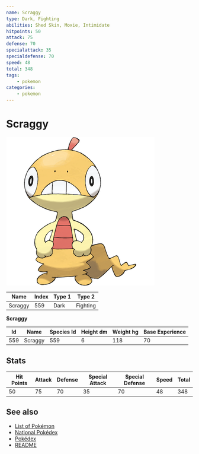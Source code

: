 ```yaml
---
name: Scraggy
type: Dark, Fighting
abilities: Shed Skin, Moxie, Intimidate
hitpoints: 50
attack: 75
defense: 70
specialattack: 35
specialdefense: 70
speed: 48
total: 348
tags:
    - pokemon
categories:
    - pokemon
---
```


# Scraggy


![Scraggy](images/559.png)

| **Name** | **Index** | **Type 1** | **Type 2** |
|----|----|----|----|
| Scraggy | 559 | Dark | Fighting  |

**Scraggy** 




| **Id** | **Name** | **Species Id** | **Height dm** | **Weight hg** | **Base Experience** |
|--------|----------|----------------|------------|------------|---------------------|
| 559 | Scraggy | 559 | 6 | 118 | 70 |



## Stats

| **Hit Points** | **Attack** | **Defense** | **Special Attack** | **Special Defense** | **Speed** | **Total** |
|----------------|------------|-------------|--------------------|---------------------|-----------|-----------|
| 50 | 75 | 70 | 35 | 70 | 48 | 348 |

## See also

- [List of Pokémon](../pokemon.md)
- [National Pokédex](../national_pokedex.md)
- [Pokédex](../pokedex.md)
- [README](../README.md)
